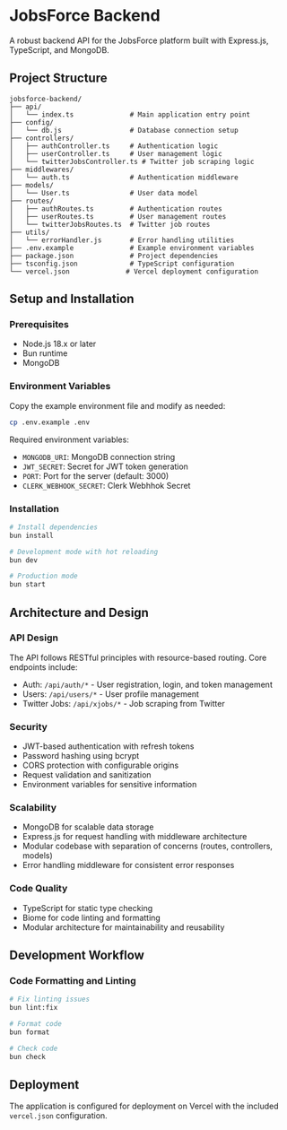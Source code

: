 # JobsForce Backend

A robust backend API for the JobsForce platform built with Express.js, TypeScript, and MongoDB.

## Project Structure

```
jobsforce-backend/
├── api/
│   └── index.ts              # Main application entry point
├── config/
│   └── db.js                 # Database connection setup
├── controllers/
│   ├── authController.ts     # Authentication logic
│   ├── userController.ts     # User management logic
│   └── twitterJobsController.ts # Twitter job scraping logic
├── middlewares/
│   └── auth.ts               # Authentication middleware
├── models/
│   └── User.ts               # User data model
├── routes/
│   ├── authRoutes.ts         # Authentication routes
│   ├── userRoutes.ts         # User management routes
│   └── twitterJobsRoutes.ts  # Twitter job routes
├── utils/
│   └── errorHandler.js       # Error handling utilities
├── .env.example              # Example environment variables
├── package.json              # Project dependencies
├── tsconfig.json             # TypeScript configuration
└── vercel.json              # Vercel deployment configuration
```

## Setup and Installation

### Prerequisites
- Node.js 18.x or later
- Bun runtime
- MongoDB

### Environment Variables
Copy the example environment file and modify as needed:
```bash
cp .env.example .env
```

Required environment variables:
- `MONGODB_URI`: MongoDB connection string
- `JWT_SECRET`: Secret for JWT token generation
- `PORT`: Port for the server (default: 3000)
- `CLERK_WEBHOOK_SECRET`: Clerk Webhhok Secret

### Installation

```bash
# Install dependencies
bun install

# Development mode with hot reloading
bun dev

# Production mode
bun start
```

## Architecture and Design

### API Design
The API follows RESTful principles with resource-based routing. Core endpoints include:
- Auth: `/api/auth/*` - User registration, login, and token management
- Users: `/api/users/*` - User profile management
- Twitter Jobs: `/api/xjobs/*` - Job scraping from Twitter

### Security
- JWT-based authentication with refresh tokens
- Password hashing using bcrypt
- CORS protection with configurable origins
- Request validation and sanitization
- Environment variables for sensitive information

### Scalability
- MongoDB for scalable data storage
- Express.js for request handling with middleware architecture
- Modular codebase with separation of concerns (routes, controllers, models)
- Error handling middleware for consistent error responses

### Code Quality
- TypeScript for static type checking
- Biome for code linting and formatting
- Modular architecture for maintainability and reusability

## Development Workflow

### Code Formatting and Linting
```bash
# Fix linting issues
bun lint:fix

# Format code
bun format

# Check code
bun check
```

## Deployment
The application is configured for deployment on Vercel with the included `vercel.json` configuration.
